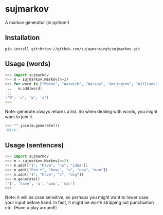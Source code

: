 # sujmarkov

A markov generator (in python!)


## Installation

```pip install git+https://github.com/sujaymansingh/sujmarkov.git```


## Usage (words)

```python
>>> import sujmarkov
>>> m = sujmarkov.Markov(n=2)
>>> for word in ["Warne", "Warwick", "Warsaw", "Arrington", "Williams", "Willis"]:
...   m.add(word)
...
['W', 'a', 'm', 's']
>>>
```

Note: generate always returns a list. So when dealing with words, you might want to join it.
```python
>>> "".join(m.generate())
'Wick'
```


## Usage (sentences)

```python
>>> import sujmarkov
>>> m = sujmarkov.Markov(n=2)
>>> m.add(["I", "have", "no", "idea"])
>>> m.add(["Don't", "have", "a", "cow", "man"])
>>> m.add(["I", "have", "a", "dog"])
>>> m.generate()
['I', 'have', 'a', 'cow', 'man']
>>>
```

Note: it will be case sensitive, so perhaps you might want to lower case your input before hand.
In fact, it might be worth stripping out punctuation etc. (Have a play around!)
